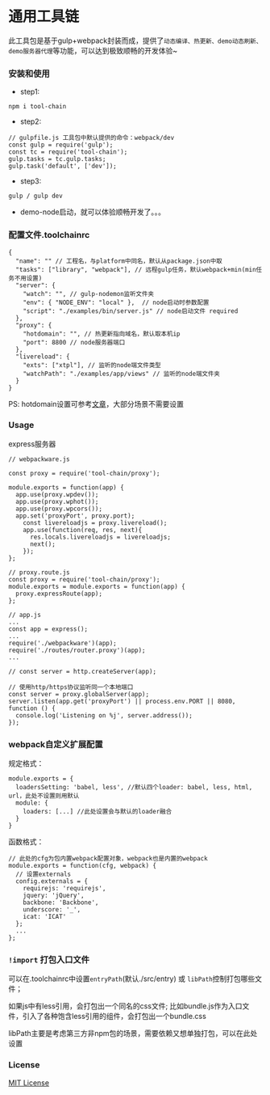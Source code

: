 # 通用工具链

此工具包是基于gulp+webpack封装而成，提供了`动态编译、热更新、demo动态刷新、demo服务器代理`等功能，可以达到极致顺畅的开发体验~

### 安装和使用

- step1:
```
npm i tool-chain
```

- step2:
```
// gulpfile.js 工具包中默认提供的命令：webpack/dev
const gulp = require('gulp');
const tc = require('tool-chain');
gulp.tasks = tc.gulp.tasks;
gulp.task('default', ['dev']);
```

- step3:
```
gulp / gulp dev
```

- demo-node启动，就可以体验顺畅开发了。。。


### 配置文件.toolchainrc

```
{
  "name": "" // 工程名，与platform中同名，默认从package.json中取
  "tasks": ["library", "webpack"], // 远程gulp任务，默认webpack+min(min任务不用设置)
  "server": {
    "watch": "", // gulp-nodemon监听文件夹
    "env": { "NODE_ENV": "local" },  // node启动时参数配置
    "script": "./examples/bin/server.js" // node启动文件 required
  },
  "proxy": {
    "hotdomain": "", // 热更新指向域名，默认取本机ip
    "port": 8800 // node服务器端口
  },
  "livereload": {
    "exts": ["xtpl"], // 监听的node端文件类型
    "watchPath": "./examples/app/views" // 监听的node端文件夹
  }
}
```

PS: hotdomain设置可参考[文章](http://forum-archive.vuejs.org/topic/836/webpack-hot-reloading-possible-with-express-server)，大部分场景不需要设置

### Usage

express服务器

```
// webpackware.js

const proxy = require('tool-chain/proxy');

module.exports = function(app) {
  app.use(proxy.wpdev());
  app.use(proxy.wphot());
  app.use(proxy.wpcors());
  app.set('proxyPort', proxy.port);
    const livereloadjs = proxy.livereload();
    app.use(function(req, res, next){
      res.locals.livereloadjs = livereloadjs;
      next();
    });
};
```

```
// proxy.route.js
const proxy = require('tool-chain/proxy');
module.exports = module.exports = function(app) {
  proxy.expressRoute(app);
};

```

```
// app.js
...
const app = express();
...
require('./webpackware')(app);
require('./routes/router.proxy')(app);
...

// const server = http.createServer(app);

// 使用http/https协议监听同一个本地端口
const server = proxy.globalServer(app);
server.listen(app.get('proxyPort') || process.env.PORT || 8080, function () {
  console.log('Listening on %j', server.address());
});

```

### webpack自定义扩展配置

规定格式：
```
module.exports = {
  loadersSetting: 'babel, less', //默认四个loader: babel, less, html, url，此处不设置则用默认
  module: {
    loaders: [...] //此处设置会与默认的loader融合
  }
}
```

函数格式：
```
// 此处的cfg为包内置webpack配置对象，webpack也是内置的webpack
module.exports = function(cfg, webpack) {
  // 设置externals
  config.externals = {
    requirejs: 'requirejs',
    jquery: 'jQuery',
    backbone: 'Backbone',
    underscore: '_',
    icat: 'ICAT'
  };
  ...
};

```

### `!import` 打包入口文件

可以在.toolchainrc中设置`entryPath`(默认./src/entry) 或 `libPath`控制打包哪些文件；

如果js中有less引用，会打包出一个同名的css文件; 比如bundle.js作为入口文件，引入了各种饱含less引用的组件，会打包出一个bundle.css

libPath主要是考虑第三方非npm包的场景，需要依赖又想单独打包，可以在此处设置


### License
[MIT License](http://www.opensource.org/licenses/mit-license.php)
